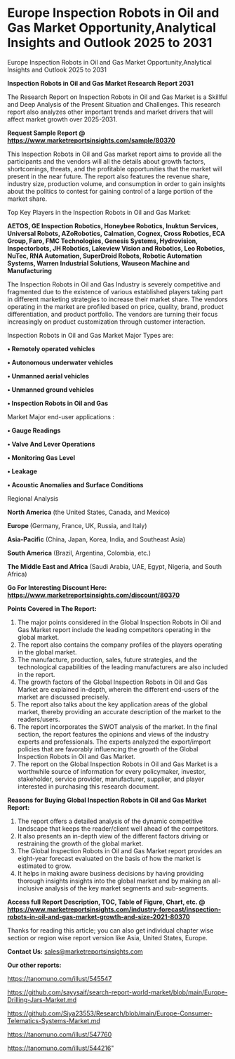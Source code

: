 # Europe Inspection Robots in Oil and Gas Market Opportunity,Analytical Insights and Outlook 2025 to 2031
 Europe Inspection Robots in Oil and Gas Market Opportunity,Analytical Insights and Outlook 2025 to 2031

<strong>Inspection Robots in Oil and Gas Market Research Report 2031</strong>

The Research Report on Inspection Robots in Oil and Gas Market is a Skillful and Deep Analysis of the Present Situation and Challenges. This research report also analyzes other important trends and market drivers that will affect market growth over 2025-2031.

<strong>Request Sample Report @ <a href=https://www.marketreportsinsights.com/sample/80370>https://www.marketreportsinsights.com/sample/80370</a></strong>

This Inspection Robots in Oil and Gas market report aims to provide all the participants and the vendors will all the details about growth factors, shortcomings, threats, and the profitable opportunities that the market will present in the near future. The report also features the revenue share, industry size, production volume, and consumption in order to gain insights about the politics to contest for gaining control of a large portion of the market share.

Top Key Players in the Inspection Robots in Oil and Gas Market:

<strong>AETOS, GE Inspection Robotics, Honeybee Robotics, Inuktun Services, Universal Robots, AZoRobotics, Calmation, Cognex, Cross Robotics, ECA Group, Faro, FMC Technologies, Genesis Systems, Hydrovision, Inspectorbots, JH Robotics, Lakeview Vision and Robotics, Leo Robotics, NuTec, RNA Automation, SuperDroid Robots, Robotic Automation Systems, Warren Industrial Solutions, Wauseon Machine and Manufacturing</strong>

The Inspection Robots in Oil and Gas Industry is severely competitive and fragmented due to the existence of various established players taking part in different marketing strategies to increase their market share. The vendors operating in the market are profiled based on price, quality, brand, product differentiation, and product portfolio. The vendors are turning their focus increasingly on product customization through customer interaction.

Inspection Robots in Oil and Gas Market Major Types are:

<strong>• Remotely operated vehicles

• Autonomous underwater vehicles

• Unmanned aerial vehicles

• Unmanned ground vehicles

• Inspection Robots in Oil and Gas</strong>

Market Major end-user applications :

<strong>• Gauge Readings

• Valve And Lever Operations

• Monitoring Gas Level

• Leakage

• Acoustic Anomalies and Surface Conditions</strong>

Regional Analysis

</u><strong><b>North America</b></strong> (the United States, Canada, and Mexico)

<strong><b>Europe </b></strong>(Germany, France, UK, Russia, and Italy)

<strong><b>Asia-Pacific</b></strong> (China, Japan, Korea, India, and Southeast Asia)

<strong><b>South America</b></strong> (Brazil, Argentina, Colombia, etc.)

<strong><b>The Middle East and Africa</b></strong> (Saudi Arabia, UAE, Egypt, Nigeria, and South Africa)

<strong>Go For Interesting Discount Here: <a href=https://www.marketreportsinsights.com/discount/80370>https://www.marketreportsinsights.com/discount/80370</a></strong>

<strong>Points Covered in The Report:</strong>
<ol>
  <li>The major points considered in the Global Inspection Robots in Oil and Gas Market report include the leading competitors operating in the global market.</li>
  <li>The report also contains the company profiles of the players operating in the global market.</li>
  <li>The manufacture, production, sales, future strategies, and the technological capabilities of the leading manufacturers are also included in the report.</li>
  <li>The growth factors of the Global Inspection Robots in Oil and Gas Market are explained in-depth, wherein the different end-users of the market are discussed precisely.</li>
  <li>The report also talks about the key application areas of the global market, thereby providing an accurate description of the market to the readers/users.</li>
  <li>The report incorporates the SWOT analysis of the market. In the final section, the report features the opinions and views of the industry experts and professionals. The experts analyzed the export/import policies that are favorably influencing the growth of the Global Inspection Robots in Oil and Gas Market.</li>
  <li>The report on the Global Inspection Robots in Oil and Gas Market is a worthwhile source of information for every policymaker, investor, stakeholder, service provider, manufacturer, supplier, and player interested in purchasing this research document.</li>
</ol>
<strong>Reasons for Buying Global Inspection Robots in Oil and Gas Market Report:</strong>

<ol>
  <li>The report offers a detailed analysis of the dynamic competitive landscape that keeps the reader/client well ahead of the competitors.</li>
  <li>It also presents an in-depth view of the different factors driving or restraining the growth of the global market.</li>
  <li>The Global Inspection Robots in Oil and Gas Market report provides an eight-year forecast evaluated on the basis of how the market is estimated to grow.</li>
  <li>It helps in making aware business decisions by having providing thorough insights insights into the global market and by making an all-inclusive analysis of the key market segments and sub-segments.</li>
</ol>
<strong>Access full Report Description, TOC, Table of Figure, Chart, etc. @ <a href=https://www.marketreportsinsights.com/industry-forecast/inspection-robots-in-oil-and-gas-market-growth-and-size-2021-80370>https://www.marketreportsinsights.com/industry-forecast/inspection-robots-in-oil-and-gas-market-growth-and-size-2021-80370</a></strong>


Thanks for reading this article; you can also get individual chapter wise section or region wise report version like Asia, United States, Europe.

<strong>Contact Us:</strong>
sales@marketreportsinsights.com

<strong>Our other reports:</strong>

<a href=https://tanomuno.com/illust/545547>https://tanomuno.com/illust/545547</a>

<a href=https://github.com/sayysaif/search-report-world-market/blob/main/Europe-Drilling-Jars-Market.md>https://github.com/sayysaif/search-report-world-market/blob/main/Europe-Drilling-Jars-Market.md</a>

<a href=https://github.com/Siya23553/Research/blob/main/Europe-Consumer-Telematics-Systems-Market.md>https://github.com/Siya23553/Research/blob/main/Europe-Consumer-Telematics-Systems-Market.md</a>

<a href=https://tanomuno.com/illust/547760>https://tanomuno.com/illust/547760</a>

<a href=https://tanomuno.com/illust/544216>https://tanomuno.com/illust/544216</a>"
